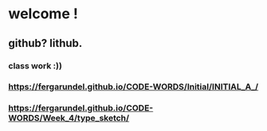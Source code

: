# welcome !
## github? lithub. 

### class work :))
### https://fergarundel.github.io/CODE-WORDS/Initial/INITIAL_A_/
### https://fergarundel.github.io/CODE-WORDS/Week_4/type_sketch/
